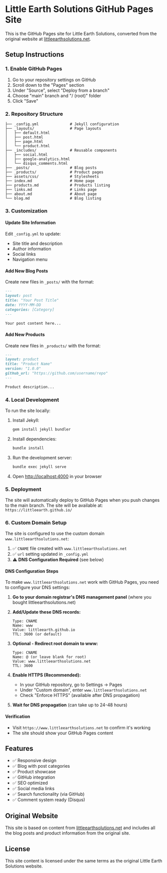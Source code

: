 # Little Earth Solutions GitHub Pages Site

This is the GitHub Pages site for Little Earth Solutions, converted from the original website at [littleearthsolutions.net](https://littleearthsolutions.net).

## Setup Instructions

### 1. Enable GitHub Pages

1. Go to your repository settings on GitHub
2. Scroll down to the "Pages" section
3. Under "Source", select "Deploy from a branch"
4. Choose "main" branch and "/ (root)" folder
5. Click "Save"

### 2. Repository Structure

```
├── _config.yml              # Jekyll configuration
├── _layouts/                # Page layouts
│   ├── default.html
│   ├── post.html
│   ├── page.html
│   └── product.html
├── _includes/               # Reusable components
│   ├── social.html
│   ├── google-analytics.html
│   └── disqus_comments.html
├── _posts/                  # Blog posts
├── _products/               # Product pages
├── assets/css/              # Stylesheets
├── index.md                 # Home page
├── products.md              # Products listing
├── links.md                 # Links page
├── about.md                 # About page
└── blog.md                  # Blog listing
```

### 3. Customization

#### Update Site Information
Edit `_config.yml` to update:
- Site title and description
- Author information
- Social links
- Navigation menu

#### Add New Blog Posts
Create new files in `_posts/` with the format:
```markdown
---
layout: post
title: "Your Post Title"
date: YYYY-MM-DD
categories: [Category]
---

Your post content here...
```

#### Add New Products
Create new files in `_products/` with the format:
```markdown
---
layout: product
title: "Product Name"
version: "1.0.0"
github_url: "https://github.com/username/repo"
---

Product description...
```

### 4. Local Development

To run the site locally:

1. Install Jekyll:
   ```bash
   gem install jekyll bundler
   ```

2. Install dependencies:
   ```bash
   bundle install
   ```

3. Run the development server:
   ```bash
   bundle exec jekyll serve
   ```

4. Open [http://localhost:4000](http://localhost:4000) in your browser

### 5. Deployment

The site will automatically deploy to GitHub Pages when you push changes to the main branch. The site will be available at:
`https://littleearth.github.io/`

### 6. Custom Domain Setup

The site is configured to use the custom domain `www.littleearthsolutions.net`:

1. ✅ `CNAME` file created with `www.littleearthsolutions.net`
2. ✅ `url` setting updated in `_config.yml`
3. ⚠️ **DNS Configuration Required** (see below)

#### DNS Configuration Steps

To make `www.littleearthsolutions.net` work with GitHub Pages, you need to configure your DNS settings:

1. **Go to your domain registrar's DNS management panel** (where you bought littleearthsolutions.net)

2. **Add/Update these DNS records:**
   ```
   Type: CNAME
   Name: www
   Value: littleearth.github.io
   TTL: 3600 (or default)
   ```

3. **Optional - Redirect root domain to www:**
   ```
   Type: CNAME
   Name: @ (or leave blank for root)
   Value: www.littleearthsolutions.net
   TTL: 3600
   ```

4. **Enable HTTPS (Recommended):**
   - In your GitHub repository, go to Settings → Pages
   - Under "Custom domain", enter `www.littleearthsolutions.net`
   - Check "Enforce HTTPS" (available after DNS propagation)

5. **Wait for DNS propagation** (can take up to 24-48 hours)

#### Verification
- Visit `https://www.littleearthsolutions.net` to confirm it's working
- The site should show your GitHub Pages content

## Features

- ✅ Responsive design
- ✅ Blog with post categories
- ✅ Product showcase
- ✅ GitHub integration
- ✅ SEO optimized
- ✅ Social media links
- ✅ Search functionality (via GitHub)
- ✅ Comment system ready (Disqus)

## Original Website

This site is based on content from [littleearthsolutions.net](https://littleearthsolutions.net) and includes all the blog posts and product information from the original site.

## License

This site content is licensed under the same terms as the original Little Earth Solutions website.
